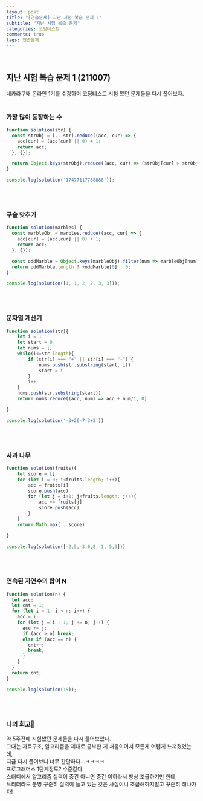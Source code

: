 ```yaml
---
layout: post
title: "[연습문제] 지난 시험 복습 문제 1"
subtitle: "지난 시험 복습 문제"
categories: 코딩테스트
comments: true
tags: 연습문제
---
```


<br>


## 지난 시험 복습 문제 1 (211007)


네카라쿠배 온라인 1기를 수강하며 코딩테스트 시험 봤던 문제들을 다시 풀어보자.<br><br>

### 가장 많이 등장하는 수

```js
function solution(str) {
  const strObj = [...str].reduce((acc, cur) => {
    acc[cur] = (acc[cur] || 0) + 1;
    return acc;
  }, {});

  return Object.keys(strObj).reduce((acc, cur) => (strObj[cur] > strObj[acc] ? cur : acc)) / 1;
}

console.log(solution('17477117788888'));
```

<br><br>

### 구슬 맞추기

```js
function solution(marbles) {
  const marbleObj = marbles.reduce((acc, cur) => {
    acc[cur] = (acc[cur] || 0) + 1;
    return acc;
  }, {});

  const oddMarble = Object.keys(marbleObj).filter(num => marbleObj[num] === 1);
  return oddMarble.length ? +oddMarble[0] : 0;
}

console.log(solution([1, 1, 2, 2, 3, 3]));

```

<br><br>

### 문자열 계산기

```js
function solution(str){
    let i = 1
    let start = 0
    let nums = []
    while(i<=str.length){
        if (str[i] === "+" || str[i] === "-") {
            nums.push(str.substring(start, i))
            start = i
        }
        i++
    }
    nums.push(str.substring(start))
    return nums.reduce((acc, num) => acc + num/1, 0)

}

console.log(solution('-3+26-7-3+3'))
```

<br><br>

### 사과 나무

```js
function solution(fruits){
    let score = []
    for (let i = 0; i<fruits.length; i++){
        acc = fruits[i]
        score.push(acc)
        for (let j = i+1; j<fruits.length; j++){
            acc += fruits[j]
            score.push(acc)
        }
    }
    return Math.max(...score)

}

console.log(solution([-2,5,-3,6,8,-1,-5,3]))
```

<br><br>

### 연속된 자연수의 합이 N

```js
function solution(n) {
  let acc;
  let cnt = 1;
  for (let i = 1; i < n; i++) {
    acc = i;
    for (let j = i + 1; j <= n; j++) {
      acc += j;
      if (acc > n) break;
      else if (acc == n) {
        cnt++;
        break;
      }
    }
  }
  return cnt;
}

console.log(solution(15));
```

<br><br>

### 나의 회고🤔

약 5주전에 시험봤던 문제들을 다시 풀어보았다.<br>
그때는 자료구조, 알고리즘을 제대로 공부한 게 처음이어서 모든게 어렵게 느껴졌었는데,<br>
지금 다시 풀어보니 너무 간단하다...ㅋㅋㅋㅋ<br>
프로그래머스 1단계정도? 수준같다.<br>
스터디에서 알고리즘 실력이 중간 아니면 중간 이하라서 항상 조급하기만 한데,<br>
느리더라도 분명 꾸준히 실력이 늘고 있는 것은 사실이니 조급해하지말고 꾸준히 해나가자!<br>
